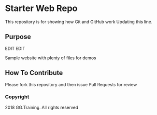 # Starter Web Repo

This repository is for showing how Git and GitHub work
Updating this line.

## Purpose

EDIT EDIT

Sample website with plenty of files for demos

## How To Contribute

Please fork this repository and then issue Pull Requests for review

### Copyright
2018 GG.Training. All rights reserved